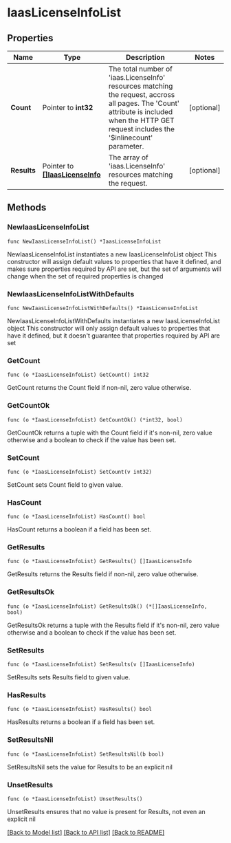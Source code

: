 # IaasLicenseInfoList

## Properties

Name | Type | Description | Notes
------------ | ------------- | ------------- | -------------
**Count** | Pointer to **int32** | The total number of &#39;iaas.LicenseInfo&#39; resources matching the request, accross all pages. The &#39;Count&#39; attribute is included when the HTTP GET request includes the &#39;$inlinecount&#39; parameter. | [optional] 
**Results** | Pointer to [**[]IaasLicenseInfo**](iaas.LicenseInfo.md) | The array of &#39;iaas.LicenseInfo&#39; resources matching the request. | [optional] 

## Methods

### NewIaasLicenseInfoList

`func NewIaasLicenseInfoList() *IaasLicenseInfoList`

NewIaasLicenseInfoList instantiates a new IaasLicenseInfoList object
This constructor will assign default values to properties that have it defined,
and makes sure properties required by API are set, but the set of arguments
will change when the set of required properties is changed

### NewIaasLicenseInfoListWithDefaults

`func NewIaasLicenseInfoListWithDefaults() *IaasLicenseInfoList`

NewIaasLicenseInfoListWithDefaults instantiates a new IaasLicenseInfoList object
This constructor will only assign default values to properties that have it defined,
but it doesn't guarantee that properties required by API are set

### GetCount

`func (o *IaasLicenseInfoList) GetCount() int32`

GetCount returns the Count field if non-nil, zero value otherwise.

### GetCountOk

`func (o *IaasLicenseInfoList) GetCountOk() (*int32, bool)`

GetCountOk returns a tuple with the Count field if it's non-nil, zero value otherwise
and a boolean to check if the value has been set.

### SetCount

`func (o *IaasLicenseInfoList) SetCount(v int32)`

SetCount sets Count field to given value.

### HasCount

`func (o *IaasLicenseInfoList) HasCount() bool`

HasCount returns a boolean if a field has been set.

### GetResults

`func (o *IaasLicenseInfoList) GetResults() []IaasLicenseInfo`

GetResults returns the Results field if non-nil, zero value otherwise.

### GetResultsOk

`func (o *IaasLicenseInfoList) GetResultsOk() (*[]IaasLicenseInfo, bool)`

GetResultsOk returns a tuple with the Results field if it's non-nil, zero value otherwise
and a boolean to check if the value has been set.

### SetResults

`func (o *IaasLicenseInfoList) SetResults(v []IaasLicenseInfo)`

SetResults sets Results field to given value.

### HasResults

`func (o *IaasLicenseInfoList) HasResults() bool`

HasResults returns a boolean if a field has been set.

### SetResultsNil

`func (o *IaasLicenseInfoList) SetResultsNil(b bool)`

 SetResultsNil sets the value for Results to be an explicit nil

### UnsetResults
`func (o *IaasLicenseInfoList) UnsetResults()`

UnsetResults ensures that no value is present for Results, not even an explicit nil

[[Back to Model list]](../README.md#documentation-for-models) [[Back to API list]](../README.md#documentation-for-api-endpoints) [[Back to README]](../README.md)


